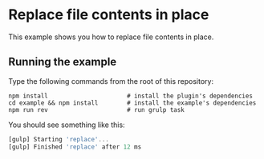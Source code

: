 # Replace file contents in place

This example shows you how to replace file contents in place.

## Running the example

Type the following commands from the root of this repository:

```
npm install                      # install the plugin's dependencies
cd example && npm install        # install the example's dependencies
npm run rev                      # run grulp task
```
You should see something like this:

```js
[gulp] Starting 'replace'...
[gulp] Finished 'replace' after 12 ms
```
